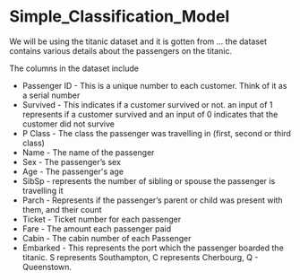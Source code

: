# Simple_Classification_Model

We will be using the titanic dataset and it is gotten from …
the dataset contains various details about the passengers on the titanic.


The columns in the dataset include 


- Passenger ID - This is a unique number to each customer. Think of it as a serial number
- Survived - This indicates if a customer survived or not. an input of 1 represents if a customer survived and an input of 0 indicates that the customer did not survive 
- P Class - The class the passenger was travelling in (first, second or third class)
- Name - The name of the passenger
- Sex - The passenger’s sex
- Age - The passenger's age
- SibSp - represents the number of sibling or spouse the passenger is travelling it
- Parch - Represents if the passenger’s parent or child was present with them, and their count
-  Ticket - Ticket number for each passenger
- Fare - The amount each passenger paid
- Cabin - The cabin number of each Passenger
- Embarked - This represents the port which the passenger boarded the titanic. S represents Southampton, C represents Cherbourg, Q - Queenstown.
